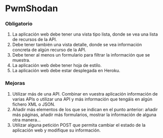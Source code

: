# PwmShodan
### Obligatorio

1. La aplicación web debe tener una vista tipo lista, donde se vea una lista de recursos de la API.
2. Debe tener también una vista detalle, donde se vea información concreta de algún recurso de la API.
3. Debe tener al menos un formulario para filtrar la información que se muestra.
4. La aplicación web debe tener hoja de estilo.
5. La aplicación web debe estar desplegada en Heroku.
### Mejoras

1. Utilizar más de una API. Combinar en vuestra aplicación información de varias APIs o utilizar una API y más información que tengáis en algún fichero XML o JSON.
2. Añadir más elementos de los que se indican en el punto anterior: añadir más páginas, añadir más formularios, mostrar la información de alguna otra manera...
3. Utilizar alguna petición POST que permita cambiar el estado de la aplicación web y modifique su información.
